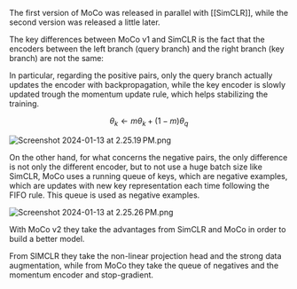 The first version of MoCo was released in parallel with [[SimCLR]], while the second version was released a little later.

The key differences between MoCo v1 and SimCLR is the fact that the encoders between the left branch (query branch) and the right branch (key branch) are not the same:

In particular, regarding the positive pairs, only the query branch actually updates the encoder with backpropagation, while the key encoder is slowly updated trough the momentum update rule, which helps stabilizing the training.

$$
\theta_k \leftarrow m\theta_k + (1-m)\theta_q
$$

![Screenshot 2024-01-13 at 2.25.19 PM.png](Screenshot_2024-01-13_at_2.25.19_PM.png)

On the other hand, for what concerns the negative pairs, the only difference is not only the different encoder, but to not use a huge batch size like SimCLR, MoCo uses a running queue of keys, which are negative examples, which are updates with new key representation each time following the FIFO rule. This queue is used as negative examples.

![Screenshot 2024-01-13 at 2.25.26 PM.png](Screenshot_2024-01-13_at_2.25.26_PM.png)

With MoCo v2 they take the advantages from SimCLR and MoCo in order to build a better model.

From SIMCLR they take the non-linear projection head and the strong data augmentation, while from MoCo they take the queue of negatives and the momentum encoder and stop-gradient.